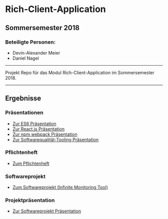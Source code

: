 # Rich-Client-Application
## Sommersemester 2018
### Beteiligte Personen:
* Devin-Alexander Meier
* Daniel Nagel

---

Projekt Repo für das Modul Rich-Client-Application im Sommersemester 2018.

---

## Ergebnisse

### Präsentationen


* [Zur ES6 Präsentation](https://devplex.github.io/RCA_SS18/ES6_Präsentation/index.html)
* [Zur React.js Präsentation](https://devplex.github.io/RCA_SS18/Reactjs_Präsentation/index.html)
* [Zur npm,webpack Präsentation](https://devplex.github.io/RCA_SS18/npm_Präsentation/index.html)
* [Zur Softwarequalität-Tooling Präsentation](https://devplex.github.io/RCA_SS18/SoftwarequalitätTooling_Präsentation/index.html)


### Pflichtenheft

* [Zum Pflichtenheft](https://github.com/Devplex/RCA_SS18/blob/master/Pflichtenheft/Pflichtenheft.md)


### Softwareprojekt

* [Zum Softwareprojekt (Infinite Monitoring Tool)](https://github.com/danisenpai/Infinite-Monitoring-Tool/tree/master)


### Projektpräsentation

* [Zur Softwareprojekt Präsentation](https://devplex.github.io/RCA_SS18/Abgabe/index.html)
